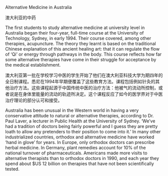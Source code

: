 Alternative Medicine in Australia

澳大利亚的中药

The first students to study alternative medicine at university level in Australia began their four-year, full-time course at the University of Technology, Sydney, in early 1994. Their course covered, among other therapies, acupuncture. The theory they learnt is based on the traditional Chinese explanation of this ancient healing art: that it can regulate the flow of ‘Qi’ or energy through pathways in the body. This course reflects how far some alternative therapies have come in their struggle for acceptance by the medical establishment.

澳大利亚第一批在学校学习中医的学生开始了他们在澳大利亚科技大学为期四年的全日制课程。悉尼在1994年早期便覆盖了这些教育方法。课程包括例如针灸的其他治疗方法。这些课程起源于中国传统中医的治疗方法：他被气的流动所控制，或者说是在身体里能量的流动的轨迹所决定。这个课程反应了如今的医学界对于中医治疗理论的部分认可和接受。

Australia has been unusual in the Western world in having a very conservative attitude to natural or alternative therapies, according to Dr. Paul Laver, a lecturer in Public Health at the University of Sydney. ‘We’ve had a tradition of doctors being fairly powerful and I guess they are pretty loath to allow any pretenders to their position to come into it.’ In many other industrialized countries, orthodox and alternative medicine have worked ‘hand in glove’ for years. In Europe, only orthodox doctors can prescribe herbal medicine. In Germany, plant remedies account for 10% of the national turnover of pharmaceuticals. Americans made more visits to alternative therapists than to orthodox doctors in 1990, and each year they spend about $US 12 billion on therapies that have not been scientifically tested.
